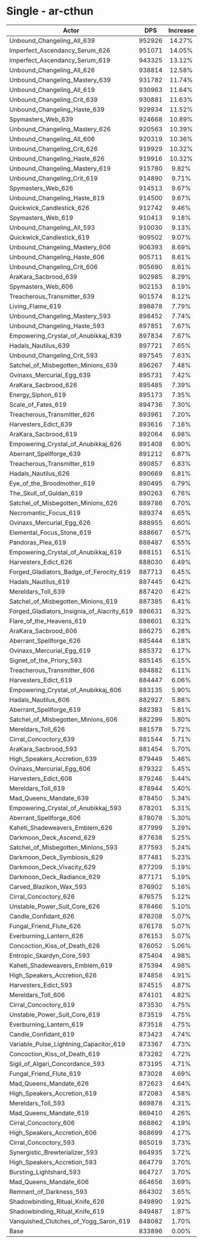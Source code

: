 # Single - ar-cthun
| Actor | DPS | Increase |
|---|:---:|:---:|
|Unbound_Changeling_All_639|952926|14.27%|
|Imperfect_Ascendancy_Serum_626|951071|14.05%|
|Imperfect_Ascendancy_Serum_619|943325|13.12%|
|Unbound_Changeling_All_626|938814|12.58%|
|Unbound_Changeling_Mastery_639|931782|11.74%|
|Unbound_Changeling_All_619|930963|11.64%|
|Unbound_Changeling_Crit_639|930881|11.63%|
|Unbound_Changeling_Haste_639|929934|11.52%|
|Spymasters_Web_639|924668|10.89%|
|Unbound_Changeling_Mastery_626|920563|10.39%|
|Unbound_Changeling_All_606|920319|10.36%|
|Unbound_Changeling_Crit_626|919929|10.32%|
|Unbound_Changeling_Haste_626|919916|10.32%|
|Unbound_Changeling_Mastery_619|915780|9.82%|
|Unbound_Changeling_Crit_619|914890|9.71%|
|Spymasters_Web_626|914513|9.67%|
|Unbound_Changeling_Haste_619|914500|9.67%|
|Quickwick_Candlestick_626|912742|9.46%|
|Spymasters_Web_619|910413|9.18%|
|Unbound_Changeling_All_593|910030|9.13%|
|Quickwick_Candlestick_619|909502|9.07%|
|Unbound_Changeling_Mastery_606|906393|8.69%|
|Unbound_Changeling_Haste_606|905711|8.61%|
|Unbound_Changeling_Crit_606|905690|8.61%|
|AraKara_Sacbrood_639|902985|8.29%|
|Spymasters_Web_606|902153|8.19%|
|Treacherous_Transmitter_639|901574|8.12%|
|Living_Flame_619|898878|7.79%|
|Unbound_Changeling_Mastery_593|898452|7.74%|
|Unbound_Changeling_Haste_593|897851|7.67%|
|Empowering_Crystal_of_Anubikkaj_639|897834|7.67%|
|Hadals_Nautilus_639|897721|7.65%|
|Unbound_Changeling_Crit_593|897545|7.63%|
|Satchel_of_Misbegotten_Minions_639|896267|7.48%|
|Ovinaxs_Mercurial_Egg_639|895731|7.42%|
|AraKara_Sacbrood_626|895485|7.39%|
|Energy_Siphon_619|895173|7.35%|
|Scale_of_Fates_619|894736|7.30%|
|Treacherous_Transmitter_626|893961|7.20%|
|Harvesters_Edict_639|893616|7.16%|
|AraKara_Sacbrood_619|892064|6.98%|
|Empowering_Crystal_of_Anubikkaj_626|891408|6.90%|
|Aberrant_Spellforge_639|891212|6.87%|
|Treacherous_Transmitter_619|890857|6.83%|
|Hadals_Nautilus_626|890669|6.81%|
|Eye_of_the_Broodmother_619|890495|6.79%|
|The_Skull_of_Guldan_619|890263|6.76%|
|Satchel_of_Misbegotten_Minions_626|889786|6.70%|
|Necromantic_Focus_619|889374|6.65%|
|Ovinaxs_Mercurial_Egg_626|888955|6.60%|
|Elemental_Focus_Stone_619|888667|6.57%|
|Pandoras_Plea_619|888487|6.55%|
|Empowering_Crystal_of_Anubikkaj_619|888151|6.51%|
|Harvesters_Edict_626|888030|6.49%|
|Forged_Gladiators_Badge_of_Ferocity_619|887713|6.45%|
|Hadals_Nautilus_619|887445|6.42%|
|Mereldars_Toll_639|887420|6.42%|
|Satchel_of_Misbegotten_Minions_619|887385|6.41%|
|Forged_Gladiators_Insignia_of_Alacrity_619|886631|6.32%|
|Flare_of_the_Heavens_619|886601|6.32%|
|AraKara_Sacbrood_606|886275|6.28%|
|Aberrant_Spellforge_626|885444|6.18%|
|Ovinaxs_Mercurial_Egg_619|885372|6.17%|
|Signet_of_the_Priory_593|885145|6.15%|
|Treacherous_Transmitter_606|884882|6.11%|
|Harvesters_Edict_619|884447|6.06%|
|Empowering_Crystal_of_Anubikkaj_606|883135|5.90%|
|Hadals_Nautilus_606|882927|5.88%|
|Aberrant_Spellforge_619|882383|5.81%|
|Satchel_of_Misbegotten_Minions_606|882299|5.80%|
|Mereldars_Toll_626|881578|5.72%|
|Cirral_Concoctory_639|881544|5.71%|
|AraKara_Sacbrood_593|881454|5.70%|
|High_Speakers_Accretion_639|879449|5.46%|
|Ovinaxs_Mercurial_Egg_606|879322|5.45%|
|Harvesters_Edict_606|879246|5.44%|
|Mereldars_Toll_619|878944|5.40%|
|Mad_Queens_Mandate_639|878450|5.34%|
|Empowering_Crystal_of_Anubikkaj_593|878201|5.31%|
|Aberrant_Spellforge_606|878078|5.30%|
|Kaheti_Shadeweavers_Emblem_626|877999|5.29%|
|Darkmoon_Deck_Ascend_629|877638|5.25%|
|Satchel_of_Misbegotten_Minions_593|877593|5.24%|
|Darkmoon_Deck_Symbiosis_629|877481|5.23%|
|Darkmoon_Deck_Vivacity_629|877209|5.19%|
|Darkmoon_Deck_Radiance_629|877171|5.19%|
|Carved_Blazikon_Wax_593|876902|5.16%|
|Cirral_Concoctory_626|876575|5.12%|
|Unstable_Power_Suit_Core_626|876466|5.10%|
|Candle_Confidant_626|876208|5.07%|
|Fungal_Friend_Flute_626|876178|5.07%|
|Everburning_Lantern_626|876153|5.07%|
|Concoction_Kiss_of_Death_626|876052|5.06%|
|Entropic_Skardyn_Core_593|875404|4.98%|
|Kaheti_Shadeweavers_Emblem_619|875394|4.98%|
|High_Speakers_Accretion_626|874858|4.91%|
|Harvesters_Edict_593|874515|4.87%|
|Mereldars_Toll_606|874101|4.82%|
|Cirral_Concoctory_619|873530|4.75%|
|Unstable_Power_Suit_Core_619|873519|4.75%|
|Everburning_Lantern_619|873518|4.75%|
|Candle_Confidant_619|873423|4.74%|
|Variable_Pulse_Lightning_Capacitor_619|873367|4.73%|
|Concoction_Kiss_of_Death_619|873282|4.72%|
|Sigil_of_Algari_Concordance_593|873195|4.71%|
|Fungal_Friend_Flute_619|873028|4.69%|
|Mad_Queens_Mandate_626|872623|4.64%|
|High_Speakers_Accretion_619|872083|4.58%|
|Mereldars_Toll_593|869878|4.31%|
|Mad_Queens_Mandate_619|869410|4.26%|
|Cirral_Concoctory_606|868862|4.19%|
|High_Speakers_Accretion_606|868699|4.17%|
|Cirral_Concoctory_593|865019|3.73%|
|Synergistic_Brewterializer_593|864935|3.72%|
|High_Speakers_Accretion_593|864779|3.70%|
|Bursting_Lightshard_593|864727|3.70%|
|Mad_Queens_Mandate_606|864656|3.69%|
|Remnant_of_Darkness_593|864302|3.65%|
|Shadowbinding_Ritual_Knife_626|849890|1.92%|
|Shadowbinding_Ritual_Knife_619|849487|1.87%|
|Vanquished_Clutches_of_Yogg_Saron_619|848082|1.70%|
|Base|833896|0.00%|
